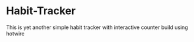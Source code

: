 # Habit-Tracker
This is yet another simple habit tracker with interactive counter build using hotwire
